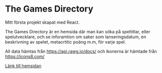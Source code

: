 # The Games Directory

Mitt första projekt skapat med React.

The Games Directory är en hemsida där man kan söka på speltitlar, eller spelutvecklare, och se inforamtion om saker som lanseringsdatum, en beskrivning av spelet, metacrtitic poäng m.m, för varje spel.

All data hämtas från https://api.rawg.io/docs/ och ikonerna är hämtade från https://icons8.com/

[Länk till hemsidan](https://alrydb.github.io/TheGamesDirectory/)
